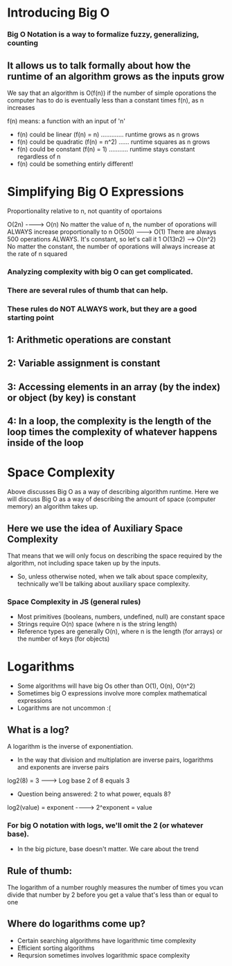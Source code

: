 # Introducing Big O

### Big O Notation is a way to formalize fuzzy, generalizing, counting

## It allows us to talk formally about how the runtime of an algorithm grows as the inputs grow


We say that an algorithm is O(f(n)) if the number of simple oporations the computer
has to do is eventually less than a constant times f(n), as n increases

f(n) means: a function with an input of 'n'

* f(n) could be linear (f(n) = n) ............. runtime grows as n grows
* f(n) could be quadratic (f(n) = n^2) ...... runtime squares as n grows
* f(n) could be constant (f(n) = 1) ........... runtime stays constant regardless of n
* f(n) could be something entirly different!


# Simplifying Big O Expressions

Proportionality relative to n, not quantity of oportaions

O(2n) ----> O(n)  No matter the value of n, the number of oporations will ALWAYS increase proportionally to n
O(500) ---> O(1)  There are always 500 operations ALWAYS. It's constant, so let's call it 1
O(13n2) --> O(n^2) No matter the constant, the number of oporations will always increase at the rate of n squared

### Analyzing complexity with big O can get complicated.
### There are several rules of thumb that can help.
### These rules do NOT ALWAYS work, but they are a good starting point

## 1: Arithmetic operations are constant

## 2: Variable assignment is constant

## 3: Accessing elements in an array (by the index) or object (by key) is constant

## 4: In a loop, the complexity is the length of the loop times the complexity of whatever happens inside of the loop


# Space Complexity

Above discusses Big O as a way of describing algorithm runtime. Here we will discuss Big O as a 
way of describing the amount of space (computer memory) an algorithm takes up. 

## Here we use the idea of Auxiliary Space Complexity
That means that we will only focus on describing the space required by the algorithm, not including space taken up by the inputs.

* So, unless otherwise noted, when we talk about space complexity, technically we'll be talking about auxiliary space complexity.

### Space Complexity in JS (general rules)

- Most primitives (booleans, numbers, undefined, null) are constant space
- Strings require O(n) space (where n is the string length)
- Reference types are generally O(n), where n is the length (for arrays) or the number of keys (for objects)


# Logarithms
- Some algorithms will have big Os other than O(1), O(n), O(n^2)
- Sometimes big O expressions involve more complex mathematical expressions
- Logarithms are not uncommon :(

## What is a log?
A logarithm is the inverse of exponentiation.

- In the way that division and multiplation are inverse pairs, logarithms and exponents are inverse pairs

log2(8) = 3 ---> Log base 2 of 8 equals 3
- Question being answered: 2 to what power, equals 8?

log2(value) = exponent ----> 2^exponent = value

### For big O notation with logs, we'll omit the 2 (or whatever base). 
- In the big picture, base doesn't matter. We care about the trend

## Rule of thumb:
The logarithm of a number roughly measures the number of times you vcan divide that number by 2 before you get a value that's less than or equal to one

## Where do logarithms come up?
- Certain searching algorithms have logarithmic time complexity
- Efficient sorting algorithms
- Reqursion sometimes involves logarithmic space complexity

